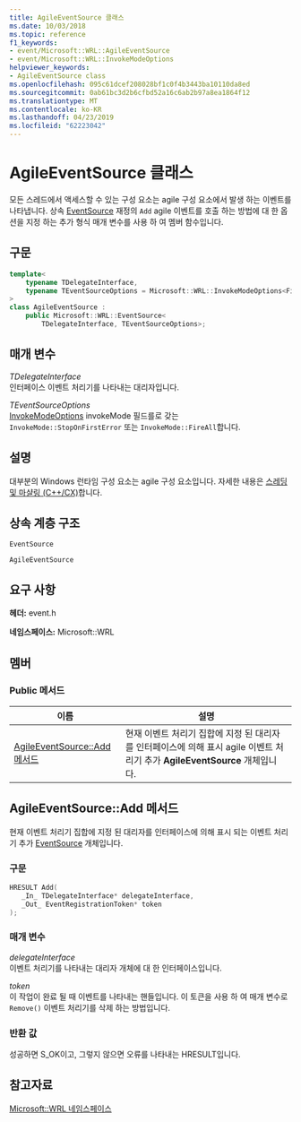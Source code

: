 ```yaml
---
title: AgileEventSource 클래스
ms.date: 10/03/2018
ms.topic: reference
f1_keywords:
- event/Microsoft::WRL::AgileEventSource
- event/Microsoft::WRL::InvokeModeOptions
helpviewer_keywords:
- AgileEventSource class
ms.openlocfilehash: 095c61dcef208028bf1c0f4b3443ba10110da8ed
ms.sourcegitcommit: 0ab61bc3d2b6cfbd52a16c6ab2b97a8ea1864f12
ms.translationtype: MT
ms.contentlocale: ko-KR
ms.lasthandoff: 04/23/2019
ms.locfileid: "62223042"
---
```

# <a name="agileeventsource-class"></a>AgileEventSource 클래스

모든 스레드에서 액세스할 수 있는 구성 요소는 agile 구성 요소에서 발생 하는 이벤트를 나타냅니다. 상속 [EventSource](eventsource-class.md) 재정의 `Add` agile 이벤트를 호출 하는 방법에 대 한 옵션을 지정 하는 추가 형식 매개 변수를 사용 하 여 멤버 함수입니다.

## <a name="syntax"></a>구문

```cpp
template<
    typename TDelegateInterface,
    typename TEventSourceOptions = Microsoft::WRL::InvokeModeOptions<FireAll>
>
class AgileEventSource :
    public Microsoft::WRL::EventSource<
        TDelegateInterface, TEventSourceOptions>;
```

## <a name="parameters"></a>매개 변수

*TDelegateInterface*<br/>
인터페이스 이벤트 처리기를 나타내는 대리자입니다.

*TEventSourceOptions*<br/>
[InvokeModeOptions](invokemodeoptions-structure.md) invokeMode 필드를로 갖는 `InvokeMode::StopOnFirstError` 또는 `InvokeMode::FireAll`합니다.

## <a name="remarks"></a>설명

대부분의 Windows 런타임 구성 요소는 agile 구성 요소입니다. 자세한 내용은 [스레딩 및 마샬링 (C++/CX)](../../cppcx/threading-and-marshaling-c-cx.md)합니다.

## <a name="inheritance-hierarchy"></a>상속 계층 구조

`EventSource`

`AgileEventSource`

## <a name="requirements"></a>요구 사항

**헤더:** event.h

**네임스페이스:** Microsoft::WRL

## <a name="members"></a>멤버

### <a name="public-methods"></a>Public 메서드

|이름|설명|
|----------|-----------------|
|[AgileEventSource::Add 메서드](#add)|현재 이벤트 처리기 집합에 지정 된 대리자를 인터페이스에 의해 표시 agile 이벤트 처리기 추가 **AgileEventSource** 개체입니다.|

## <a name="add"></a> AgileEventSource::Add 메서드

현재 이벤트 처리기 집합에 지정 된 대리자를 인터페이스에 의해 표시 되는 이벤트 처리기 추가 [EventSource](eventsource-class.md) 개체입니다.

### <a name="syntax"></a>구문

```cpp
HRESULT Add(
   _In_ TDelegateInterface* delegateInterface,
   _Out_ EventRegistrationToken* token
);
```

### <a name="parameters"></a>매개 변수

*delegateInterface*<br/>
이벤트 처리기를 나타내는 대리자 개체에 대 한 인터페이스입니다.

*token*<br/>
이 작업이 완료 될 때 이벤트를 나타내는 핸들입니다. 이 토큰을 사용 하 여 매개 변수로 `Remove()` 이벤트 처리기를 삭제 하는 방법입니다.

### <a name="return-value"></a>반환 값

성공하면 S_OK이고, 그렇지 않으면 오류를 나타내는 HRESULT입니다.

## <a name="see-also"></a>참고자료

[Microsoft::WRL 네임스페이스](microsoft-wrl-namespace.md)